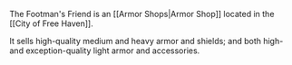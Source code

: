 The Footman's Friend is an [[Armor Shops|Armor Shop]] located in the [[City of Free Haven]].

It sells high-quality medium and heavy armor and shields; and both high- and exception-quality light armor and accessories.

